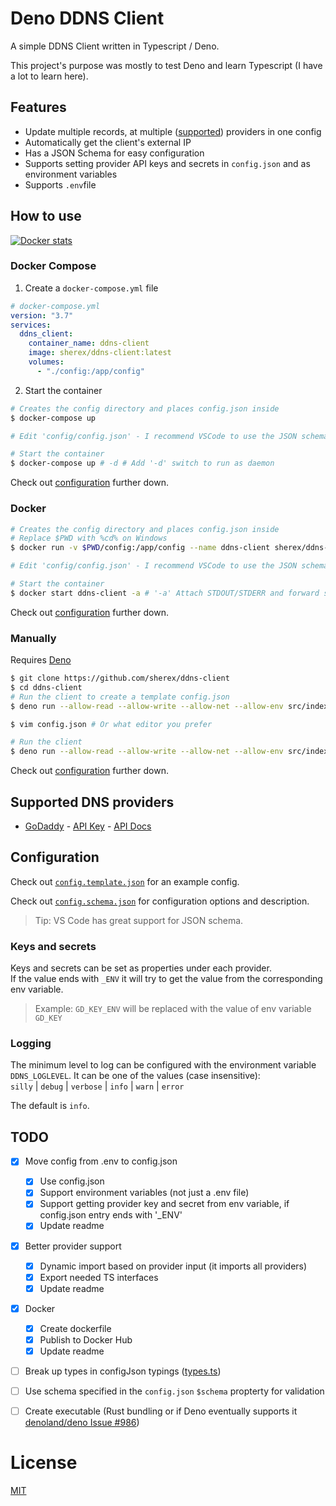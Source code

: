 # Deno DDNS Client 
A simple DDNS Client written in Typescript / Deno.

This project's purpose was mostly to test Deno and learn Typescript (I have a lot to learn here).

## Features
- Update multiple records, at multiple ([supported](#Supported-DNS-providers)) providers in one config
- Automatically get the client's external IP
- Has a JSON Schema for easy configuration
- Supports setting provider API keys and secrets in `config.json` and as environment variables
- Supports `.env`file

## How to use
[![Docker stats](https://dockeri.co/image/sherex/ddns-client)](https://hub.docker.com/r/sherex/ddns-client/)
### Docker Compose
1. Create a `docker-compose.yml` file
```yml
# docker-compose.yml
version: "3.7"
services:
  ddns_client:
    container_name: ddns-client
    image: sherex/ddns-client:latest
    volumes:
      - "./config:/app/config"
```
2. Start the container
```sh
# Creates the config directory and places config.json inside
$ docker-compose up

# Edit 'config/config.json' - I recommend VSCode to use the JSON schema.

# Start the container
$ docker-compose up # -d # Add '-d' switch to run as daemon
```
Check out [configuration](#Configuration) further down.

### Docker
```sh
# Creates the config directory and places config.json inside
# Replace $PWD with %cd% on Windows
$ docker run -v $PWD/config:/app/config --name ddns-client sherex/ddns-client

# Edit 'config/config.json' - I recommend VSCode to use the JSON schema.

# Start the container
$ docker start ddns-client -a # '-a' Attach STDOUT/STDERR and forward signals
```
Check out [configuration](#Configuration) further down.

### Manually
Requires [Deno](https://deno.land/#installation)
```sh
$ git clone https://github.com/sherex/ddns-client
$ cd ddns-client
# Run the client to create a template config.json
$ deno run --allow-read --allow-write --allow-net --allow-env src/index.ts

$ vim config.json # Or what editor you prefer

# Run the client
$ deno run --allow-read --allow-write --allow-net --allow-env src/index.ts
```
Check out [configuration](#Configuration) further down.

## Supported DNS providers
- [GoDaddy](https://godaddy.com/) - [API Key](https://developer.godaddy.com/keys) - [API Docs](https://developer.godaddy.com/doc/endpoint/domains)

## Configuration
Check out [`config.template.json`](./config.template.json) for an example config.

Check out [`config.schema.json`](./config.schema.json) for configuration options and description.
> Tip: VS Code has great support for JSON schema.

### Keys and secrets
Keys and secrets can be set as properties under each provider.  
If the value ends with `_ENV` it will try to get the value from the corresponding env variable.
> Example:
> `GD_KEY_ENV` will be replaced with the value of env variable `GD_KEY`

### Logging
The minimum level to log can be configured with the environment variable `DDNS_LOGLEVEL`.
It can be one of the values (case insensitive):  
`silly` | `debug` | `verbose` | `info` | `warn` | `error`

The default is `info`.

## TODO
- [X] Move config from .env to config.json
  - [X] Use config.json
  - [X] Support environment variables (not just a .env file)
  - [X] Support getting provider key and secret from env variable, if config.json entry ends with '_ENV'
  - [X] Update readme
- [X] Better provider support
  - [X] Dynamic import based on provider input (it imports all providers)
  - [X] Export needed TS interfaces
  - [X] Update readme
- [X] Docker
  - [X] Create dockerfile
  - [X] Publish to Docker Hub
  - [X] Update readme
- [ ] Break up types in configJson typings ([types.ts](./src/lib/types.ts))
- [ ] Use schema specified in the `config.json` `$schema` propterty for validation
- [ ] Create executable (Rust bundling or if Deno eventually supports it [denoland/deno Issue #986](https://github.com/denoland/deno/issues/986))


# License
[MIT](LICENSE)
